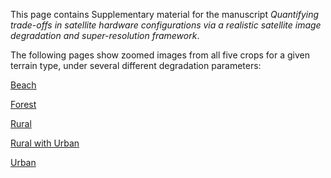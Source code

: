 This page contains Supplementary material for the manuscript *Quantifying trade-offs in satellite hardware configurations via a
realistic satellite image degradation and super-resolution framework*.

The following pages show zoomed images from all five crops for a given terrain type, under several different degradation parameters:

[Beach](beach.md)

[Forest](forest.md)

[Rural](rural.md)

[Rural with Urban](rural_w_urban.md)

[Urban](urban.md)
